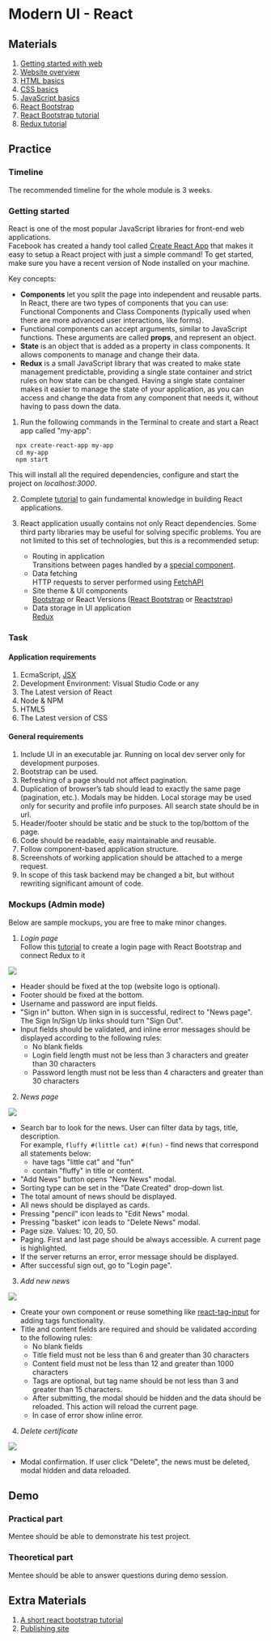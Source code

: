 # Modern UI - React

## Materials

1. [Getting started with web](https://developer.mozilla.org/en-US/docs/Learn/Getting_started_with_the_web)
2. [Website overview](https://developer.mozilla.org/en-US/docs/Learn/Getting_started_with_the_web/What_will_your_website_look_like)
3. [HTML basics](https://developer.mozilla.org/en-US/docs/Learn/Getting_started_with_the_web/HTML_basics)
4. [CSS basics](https://developer.mozilla.org/en-US/docs/Learn/Getting_started_with_the_web/CSS_basics)
5. [JavaScript basics](https://developer.mozilla.org/en-US/docs/Learn/Getting_started_with_the_web/JavaScript_basics)
6. [React Bootstrap](https://react-bootstrap.github.io/getting-started/introduction/)
7. [React Bootstrap tutorial](https://www.educative.io/blog/react-bootstrap-tutorial)
8. [Redux tutorial](https://daveceddia.com/redux-tutorial/)

## Practice

### Timeline
The recommended timeline for the whole module is 3 weeks.

### Getting started

React is one of the most popular JavaScript libraries for front-end web applications.\
Facebook has created a handy tool called [Create React App](https://create-react-app.dev/) that makes it easy to setup a React project with just a simple command! To get started, make sure you have a recent version of Node installed on your machine.

Key concepts:
* **Components** let you split the page into independent and reusable parts.\
  In React, there are two types of components that you can use: Functional Components and Class Components (typically used when there are more advanced user interactions, like forms).
* Functional components can accept arguments, similar to JavaScript functions. These arguments are called **props**, and represent an object.
* **State** is an object that is added as a property in class components. It allows components to manage and change their data.
* **Redux** is a small JavaScript library that was created to make state management predictable, providing a single state container and strict rules on how state can be changed.
  Having a single state container makes it easier to manage the state of your application, as you can access and change the data from any component that needs it, without having to pass down the data.

1. Run the following commands in the Terminal to create and start a React app called "my-app":
```
  npx create-react-app my-app
  cd my-app
  npm start
```
This will install all the required dependencies, configure and start the project on *localhost:3000*.

2. Complete [tutorial](https://reactjs.org/tutorial/tutorial.html) to gain fundamental knowledge in building React applications.

3. React application usually contains not only React dependencies. Some third party libraries may be useful for solving specific problems. You are not limited to this set of technologies, but this is a recommended setup:
   - Routing in application\
     Transitions between pages handled by a [special component](https://reacttraining.com/react-router/native/guides/quick-start).
   - Data fetching\
     HTTP requests to server performed using [FetchAPI](https://developer.mozilla.org/en-US/docs/Web/API/Fetch_API/Using_Fetch)
   - Site theme & UI components\
     [Bootstrap](https://getbootstrap.com/) or React Versions ([React Bootstrap](https://github.com/react-bootstrap/react-bootstrap) or [Reactstrap](https://reactstrap.github.io/?path=/story/home-installation--page))
   - Data storage in UI application\
     [Redux](https://redux.js.org/)

### Task
#### Application requirements

1. EcmaScript, [JSX](https://reactjs.org/docs/introducing-jsx.html)
2. Development Environment: Visual Studio Code or any
4. The Latest version of React 
5. Node & NPM
6. HTML5
7. The Latest version of CSS

#### General requirements

1. Include UI in an executable jar. Running on local dev server only for development purposes. 
2. Bootstrap can be used.
3. Refreshing of a page should not affect pagination.
4. Duplication of browser’s tab should lead to exactly the same page (pagination, etc.). Modals may be hidden. Local storage may be used only for security and profile info purposes. All search state should be in url. 
5. Header/footer should be static and be stuck to the top/bottom of the page.
6. Code should be readable, easy maintainable and reusable.
7. Follow component-based application structure.
8. Screenshots of working application should be attached to a merge request. 
9. In scope of this task backend may be changed a bit, but without rewriting significant amount of code. 

### Mockups (Admin mode)
Below are sample mockups, you are free to make minor changes.

1. _Login page_\
Follow this [tutorial](https://saasitive.com/tutorial/react-routing-components-signup-login/) to create a login page with React Bootstrap and connect Redux to it

![](media/login-page.png)

- Header should be fixed at the top (website logo is optional). 
- Footer should be fixed at the bottom. 
- Username and password are input fields.
- "Sign in" button. When sign in is successful, redirect to "News page". The Sign In/Sign Up links should turn "Sign Out".
- Input fields should be validated, and inline error messages should be displayed according to the following rules:  
   - No blank fields
   - Login field length must not be less than 3 characters and greater than 30 characters 
   - Password length must not be less than 4 characters and greater than 30 characters 

2. _News page_ 

![](media/all-news.png)

- Search bar to look for the news. User can filter data by tags, title, description.\
For example, `fluffy #(little cat) #(fun)` - find news that correspond all statements below:
   * have tags "little cat" and "fun"
   * contain "fluffy" in title or content.
- "Add News" button opens "New News" modal.
- Sorting type can be set in the "Date Created" drop-down list.
- The total amount of news should be displayed.
- All news should be displayed as cards. 
- Pressing "pencil" icon leads to "Edit News" modal.
- Pressing "basket" icon leads to "Delete News" modal.
- Page size. Values: 10, 20, 50.
- Paging. First and last page should be always accessible. A current page is highlighted.
- If the server returns an error, error message should be displayed.
- After successful sign out, go to "Login page".

3. _Add new news_

![](media/add-new.png)

- Create your own component or reuse something like [react-tag-input](https://www.npmjs.com/package/react-tag-input) for adding tags functionality. 
- Title and content fields are required and should be validated according to the following rules:  
     * No blank fields
     * Title field must not be less than 6 and greater than 30 characters
     * Content field must not be less than 12 and greater than 1000 characters
     * Tags are optional, but tag name should be not less than 3 and greater than 15 characters. 
     * After submitting, the modal should be hidden and the data should be reloaded. This action will reload the current page. 
     * In case of error show inline error.

4. _Delete certificate_

![](media/delete.png)

- Modal confirmation. If user click "Delete", the news must be deleted, modal hidden and data reloaded.

## Demo
### Practical part

Mentee should be able to demonstrate his test project.

### Theoretical part

Mentee should be able to answer questions during demo session.

## Extra Materials
1. [A short react bootstrap tutorial](https://www.youtube.com/watch?v=8pKjULHzs0s)
2. [Publishing site](https://developer.mozilla.org/en-US/docs/Learn/Getting_started_with_the_web/Publishing_your_website)
